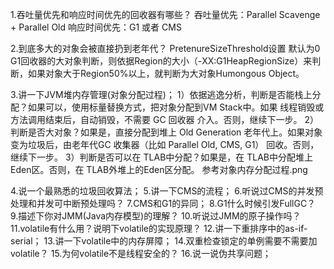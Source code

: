 1.吞吐量优先和响应时间优先的回收器有哪些？
吞吐量优先：Parallel Scavenge + Parallel Old
响应时间优先：G1 或者 CMS

2.到底多大的对象会被直接扔到老年代？
PretenureSizeThreshold设置 默认为0
G1回收器的大对象判断，则依据Region的大小（-XX:G1HeapRegionSize）来判断，如果对象大于Region50%以上，就判断为大对象Humongous Object。

3.讲一下JVM堆内存管理(对象分配过程)；
1）依据逃逸分析，判断是否能栈上分配？如果可以，使用标量替换方式，把对象分配到VM Stack中。如果 线程销毁或方法调用结束后，自动销毁，不需要 GC 
回收器 介入。否则，继续下一步。
2）判断是否大对象？如果是，直接分配到堆上 Old Generation 老年代上。如果对象变为垃圾后，由老年代GC 收集器（比如 Parallel Old, CMS, G1）
回收。否则，继续下一步。
3）判断是否可以在 TLAB中分配？如果是，在 TLAB中分配堆上Eden区。否则，在 TLAB外堆上的Eden区分配。
参考对象内存分配过程.png

4.说一个最熟悉的垃圾回收算法；
5.讲一下CMS的流程；
6.听说过CMS的并发预处理和并发可中断预处理吗？
7.CMS和G1的异同；
8.G1什么时候引发FullGC？
9.描述下你对JMM(Java内存模型)的理解？
10.听说过JMM的原子操作吗？
11.volatile有什么用？说明下volatile的实现原理？
12.讲一下重排序中的as-if-serial；
13.讲一下volatile中的内存屏障；
14.双重检查锁定的单例需要不需要加volatile？
15.为何volatile不是线程安全的？
16.说一说伪共享问题；
